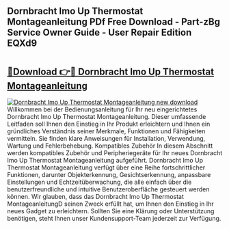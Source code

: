 ## Dornbracht Imo Up Thermostat Montageanleitung PDf Free Download - Part-zBg Service Owner Guide - User Repair Edition EQXd9

# <h2><a href="http://df7w86r.blite.top/?on=Dornbracht+Imo+Up+Thermostat+Montageanleitung">🔗Download 👉🔴 Dornbracht Imo Up Thermostat Montageanleitung</a></h2>

[![Dornbracht Imo Up Thermostat Montageanleitung new download](https://i.imgur.com/lujVjoI.png)](http://df7w86r.blite.top/?on=Dornbracht+Imo+Up+Thermostat+Montageanleitung)
Willkommen bei der Bedienungsanleitung für Ihr neu eingerichtetes Dornbracht Imo Up Thermostat Montageanleitung. Dieser umfassende Leitfaden soll Ihnen den Einstieg in Ihr Produkt erleichtern und Ihnen ein gründliches Verständnis seiner Merkmale, Funktionen und Fähigkeiten vermitteln. Sie finden klare Anweisungen für Installation, Verwendung, Wartung und Fehlerbehebung. Kompatibles Zubehör In diesem Abschnitt werden kompatibles Zubehör und Peripheriegeräte für Ihr neues Dornbracht Imo Up Thermostat Montageanleitung aufgeführt. Dornbracht Imo Up Thermostat Montageanleitung verfügt über eine Reihe fortschrittlicher Funktionen, darunter Objekterkennung, Gesichtserkennung, anpassbare Einstellungen und Echtzeitüberwachung, die alle einfach über die benutzerfreundliche und intuitive Benutzeroberfläche gesteuert werden können. Wir glauben, dass das Dornbracht Imo Up Thermostat MontageanleitungD seinen Zweck erfüllt hat, um Ihnen den Einstieg in Ihr neues Gadget zu erleichtern. Sollten Sie eine Klärung oder Unterstützung benötigen, steht Ihnen unser Kundensupport-Team jederzeit zur Verfügung.
